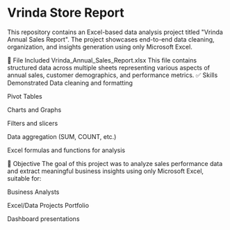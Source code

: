 # Vrinda Store Report
This repository contains an Excel-based data analysis project titled "Vrinda Annual Sales Report". The project showcases end-to-end data cleaning, organization, and insights generation using only Microsoft Excel.

📁 File Included
Vrinda_Annual_Sales_Report.xlsx
This file contains structured data across multiple sheets representing various aspects of annual sales, customer demographics, and performance metrics. 
✅ Skills Demonstrated
Data cleaning and formatting

Pivot Tables

Charts and Graphs

Filters and slicers

Data aggregation (SUM, COUNT, etc.)

Excel formulas and functions for analysis

📌 Objective
The goal of this project was to analyze sales performance data and extract meaningful business insights using only Microsoft Excel, suitable for:

Business Analysts

Excel/Data Projects Portfolio

Dashboard presentations

